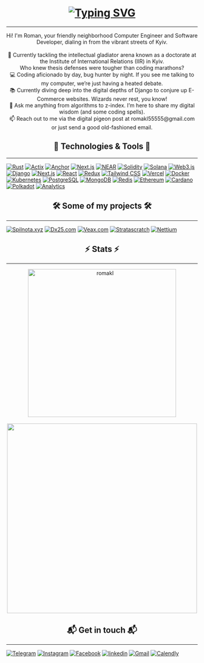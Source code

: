 <h1 align="center">
<a href="https://git.io/typing-svg"><img src="https://readme-typing-svg.herokuapp.com?font=Fira+Code&weight=600&pause=1000&center=true&vCenter=true&random=false&width=950&separator=%3C&lines=Hi%2C+my+name+is+Roman!%3CLike+a+true+Roman%2C+I+build+empires+%E2%80%93+digital+ones%3CSome+say+all+roads+lead+to+Rome;+I+say+all+blocks+lead+to+decentralization.%3CIn+Web3+we+trust%2C+until+the+gas+fees+are+too+much+%3CThey+told+me+Web3+could+be+a+scam%2C+so+I+decided+to+make+it+a+reality+%3CFrom+the+Forum+to+the+blockchain+%E2%80%93+Roman+by+heart" alt="Typing SVG" /></a>
</h1>
<hr>
<p align="center">
Hi! I'm Roman, your friendly neighborhood Computer Engineer and Software Developer, dialing in from the vibrant streets of Kyiv.
  <br>
  <br>
🔬 Currently tackling the intellectual gladiator arena known as a doctorate at the Institute of International Relations (IIR) in Kyiv. 
  <br>
Who knew thesis defenses were tougher than coding marathons?
  <br>
💻 Coding aficionado by day, bug hunter by night. If you see me talking to my computer, we’re just having a heated debate.
  <br>
📚 Currently diving deep into the digital depths of Django to conjure up E-Commerce websites. Wizards never rest, you know!
  <br>
💬 Ask me anything from algorithms to z-index. I’m here to share my digital wisdom (and some coding spells).
  <br>
📫 Reach out to me via the digital pigeon post at romakl55555@gmail.com or just send a good old-fashioned email.
<h2 align="center">🔧 Technologies & Tools 🔧</h2>
<hr>

[![Rust](https://img.shields.io/badge/-Rust-000000?style=for-the-badge&logo=Rust&logoColor=DE4C34)](https://www.rust-lang.org/)
[![Actix](https://img.shields.io/badge/-Actix-000000?style=for-the-badge&logo=actix&logoColor=9D1B7F)](https://actix.rs/)
[![Anchor](https://img.shields.io/badge/-Anchor-000000?style=for-the-badge&logo=anchor&logoColor=0B6FCF)](https://www.anchor-lang.com/)
[![Next.js](https://img.shields.io/badge/-Next.js-000000?style=for-the-badge&logo=Next.js&logoColor=00C7B7)](https://nextjs.org/)
[![NEAR](https://img.shields.io/badge/-NEAR-000000?style=for-the-badge&logo=NEAR&logoColor=00C1DE)](https://near.org/)
[![Solidity](https://img.shields.io/badge/-Solidity-000000?style=for-the-badge&logo=solidity&logoColor=6A4C93)](https://soliditylang.org/)
[![Solana](https://img.shields.io/badge/-Solana-000000?style=for-the-badge&logo=Solana&logoColor=00FFBD)](https://solana.com/)
[![Web3.js](https://img.shields.io/badge/-Web3.js-000000?style=for-the-badge&logo=Web3.js&logoColor=F16821)](https://web3js.readthedocs.io/)
[![Django](https://img.shields.io/badge/-Django-000000?style=for-the-badge&logo=Django&logoColor=092E20)](https://www.djangoproject.com/)
[![Next.js](https://img.shields.io/badge/-Next.js-000000?style=for-the-badge&logo=Next.js&logoColor=00C7B7)](https://nextjs.org/)
[![React](https://img.shields.io/badge/-React-000000?style=for-the-badge&logo=React&logoColor=61DAFB)](https://reactjs.org/)
[![Redux](https://img.shields.io/badge/-Redux-000000?style=for-the-badge&logo=Redux&logoColor=764ABC)](https://redux.js.org/)
[![Tailwind CSS](https://img.shields.io/badge/-Tailwind%20CSS-000000?style=for-the-badge&logo=Tailwind%20CSS&logoColor=38B2AC)](https://tailwindcss.com/)
[![Vercel](https://img.shields.io/badge/-Vercel-000000?style=for-the-badge&logo=Vercel&logoColor=000000)](https://vercel.com/)
[![Docker](https://img.shields.io/badge/-Docker-000000?style=for-the-badge&logo=Docker&logoColor=2496ED)](https://www.docker.com/)
[![Kubernetes](https://img.shields.io/badge/-Kubernetes-000000?style=for-the-badge&logo=Kubernetes&logoColor=326CE5)](https://kubernetes.io/)
[![PostgreSQL](https://img.shields.io/badge/-PostgreSQL-000000?style=for-the-badge&logo=PostgreSQL&logoColor=336791)](https://www.postgresql.org/)
[![MongoDB](https://img.shields.io/badge/-MongoDB-000000?style=for-the-badge&logo=MongoDB&logoColor=47A248)](https://www.mongodb.com/)
[![Redis](https://img.shields.io/badge/-Redis-000000?style=for-the-badge&logo=Redis&logoColor=DC382D)](https://redis.io/)
[![Ethereum](https://img.shields.io/badge/-Ethereum-000000?style=for-the-badge&logo=Ethereum&logoColor=3C3C3D)](https://ethereum.org/)
[![Cardano](https://img.shields.io/badge/-Cardano-000000?style=for-the-badge&logo=Cardano&logoColor=00FFBD)](https://cardano.org/)
[![Polkadot](https://img.shields.io/badge/-Polkadot-000000?style=for-the-badge&logo=Polkadot&logoColor=E6007A)](https://polkadot.network/)
[![Analytics](https://img.shields.io/badge/-Analytics-000000?style=for-the-badge&logo=Analytics&logoColor=00FFC2)](https://www.analytics.com/)


<h2 align="center">🛠️ Some of my projects 🛠️</h2>
<hr>

[![Spilnota.xyz](https://img.shields.io/badge/-Spilnota.xyz-000000?style=for-the-badge&logo=ethereum&logoColor=6A4C93)](https://spilnota.xyz/)
[![Dx25.com](https://img.shields.io/badge/-Dx25.com-000000?style=for-the-badge&logo=cardano&logoColor=00FFBD)](https://dx25.com/)
[![Veax.com](https://img.shields.io/badge/-Veax.com-000000?style=for-the-badge&logo=polkadot&logoColor=E6007A)](https://veax.com/)
[![Stratascratch](https://img.shields.io/badge/-Stratascratch-000000?style=for-the-badge&logo=analytics&logoColor=00FFC2)](https://www.stratascratch.com/)
[![Nettium](https://img.shields.io/badge/-Nettium-000000?style=for-the-badge&logo=Adminer&logoColor=FF8800)](https://www.nettium.net/)

<h2 align="center">⚡ Stats ⚡</h2>
<hr>
<div align=center>
    <a href="https://github.com/denvercoder1/github-readme-streak-stats" title="Go to Source">
      <img width=390 src="https://streak-stats.demolab.com/?user=romakl&theme=react&border=61dafb&hide_border=true" alt="romakl" />
    </a>
  <br>
    <br>
  <img src="https://github-readme-activity-graph.vercel.app/graph?username=romakl&theme=react-dark&bg_color=20232a&hide_border=true" width="500px">
</div>
<h2 align="center"> 📬 Get in touch 📬</h2>
<hr>



[![Telegram](https://img.shields.io/badge/-Telegram-000000?style=for-the-badge&logo=telegram&logoColor=2CA5E0)](https://t.me/romainkl)
[![Instagram](https://img.shields.io/badge/-Instagram-000000?style=for-the-badge&logo=instagram&logoColor=E4405F)](https://www.instagram.com/romain_kliuiev/)
[![Facebook](https://img.shields.io/badge/-Facebook-000000?style=for-the-badge&logo=facebook&logoColor=1877F2)](https://www.facebook.com/Romainkliuiev/)
[![linkedin](https://img.shields.io/badge/-linkedin-000000?style=for-the-badge&logo=linkedin&logoColor=0A66C2)](https://www.linkedin.com/in/roman-kliuiev-605a0114b)
[![Gmail](https://img.shields.io/badge/-Gmail-000000?style=for-the-badge&logo=gmail&logoColor=EA4335)](https://mailhide.io/e/t0ToVKfS)
[![Calendly](https://img.shields.io/badge/-Book%20a%20call-000000?style=for-the-badge&logo=googlecalendar&logoColor=#4285F4)](https://calendly.com/romainkl)
